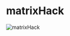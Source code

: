 # matrixHack

![![matrixHack](https://user-images.githubusercontent.com/90990679/143686918-17686fc1-7739-471c-8cc4-dc43554cb332.png)](https://deemor.github.io/matrixHack/)
